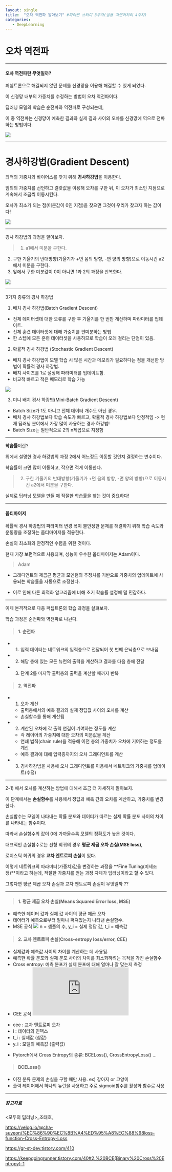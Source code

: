 ```yaml
---
layout: single
title:  "오차 역전파 알아보기" #파이썬 스터디 3주차(실용 자연어처리 4주차)
categories:
   - DeepLearning
---
```

# 오차 역전파
---

#### 오차 역전파란 무엇일까?

퍼셉트론으로 해결되지 않던 문제를 신경망을 이용해 해결할 수 있게 되었다.

이 신경망 내부의 가중치를 수정하는 방법이 오차 역전파이다.

딥러닝 모델의 학습은 순전파와 역전파로 구성되는데,

이 중 역전파는 신경망이 예측한 결과와 실제 결과 사이의 오차를 신경망에 역으로 전파하는 방법이다.

![](https://velog.velcdn.com/images%2Feuisuk-chung%2Fpost%2F8585ff31-b35a-4e8f-a3f4-f8e538c9ff8d%2Fimage.png)

-----

# 경사하강법(Gradient Descent)

최적의 가중치와 바이어스를 찾기 위해 **경사하강법**을 이용한다.

임의의 가중치를 선언하고 결괏값을 이용해 오차를 구한 뒤, 이 오차가 최소인 지점으로 계속해서 조금씩 이동시킨다. 

오차가 최소가 되는 점(미분값이 0인 지점)을 찾으면 그것이 우리가 찾고자 하는 값이다!

![](https://velog.velcdn.com/images/mbkang922/post/29b1934f-a15f-4b44-8fb0-464bfe03e370/image.png)

---------

경사 하강법의 과정을 알아보자.

> 1. a1에서 미분을 구한다.
  2. 구한 기울기의 반대방향(기울기가 +면 음의 방향, -면 양의 방향)으로 이동시킨 a2에서 미분을 구한다.
  3. 앞에서 구한 미분값이 0이 아니면 1과 2의 과정을 반복한다.

  ![](https://img1.daumcdn.net/thumb/R800x0/?scode=mtistory2&fname=https%3A%2F%2Ft1.daumcdn.net%2Fcfile%2Ftistory%2F9916994E5BFA9D6D1C)


-----------

3가지 종류의 경사 하강법

1. 배치 경사 하강법(Batch Gradient Descent)

- 전체 데이터셋데 대한 오류를 구한 후 기울기를 한 번만 계산하며 파라미터를 업데이트.
- 전체 훈련 데이터셋에 대해 가중치를 편미분하는 방법
- 한 스텝에 모든 훈련 데이터셋을 사용하므로 학습이 오래 걸리는 단점이 있음.


2. 확률적 경사 하강법 (Stochastic Gradient Descent)

- 배치 경사 하강법이 모델 학습 시 많은 시간과 메모리가 필요하다는 점을 개선한 방법이 확률적 경사 하강법.
- 배치 사이즈를 1로 설정해 파라미터를 업데이트함.
- 비교적 빠르고 적은 메모리로 학습 가능

![](https://img1.daumcdn.net/thumb/R1280x0/?scode=mtistory2&fname=https%3A%2F%2Fblog.kakaocdn.net%2Fdn%2FdmC3rB%2FbtrCI2tjpo8%2FgrY4lz4iU652CwjoqMI2K0%2Fimg.png)

3. 미니 배치 경사 하강법(Mini-Batch Gradient Descent)

- Batch Size가 1도 아니고 전체 데이터 개수도 아닌 경우.
- 배치 경사 하강법보다 학습 속도가 빠르고, 확률적 경사 하강법보다 안정적임 -> 현재 딥러닝 분야에서 가장 많이 사용하는 경사 하강법! 
- Batch Size는 일반적으로 2의 n제곱으로 지정함

---------

**학습률**이란?

위에서 설명한 경사 하강법의 과정 2에서 어느정도 이동할 것인지 결정하는 변수이다.

학습률이 크면 많이 이동하고, 작으면 적게 이동한다.

> 2. 구한 기울기의 반대방향(기울기가 +면 음의 방향, -면 양의 방향)으로 이동시킨 a2에서 미분을 구한다.

실제로 딥러닝 모델을 만들 때 적절한 학습률을 찾는 것이 중요하다!

------

#### 옵티마이저

확률적 경사 하강법의 파라미터 변경 폭이 불안정한 문제를 해결하기 위해 학습 속도와 운동량을 조정하는 옵티마이저를 적용한다.

손실의 최소화와 안정적인 수렴을 위한 것이다.

현재 가장 보편적으로 사용되며, 성능이 우수한 옵티마이저는 Adam이다.

> Adam
- 그래디언트의 제곱근 평균과 모멘텀의 추정치를 기반으로 가중치의 업데이트에 사용되는 학습률을 자동으로 조정한다.

- 이로 인해 다른 최적화 알고리즘에 비해 초기 학습률 설정에 덜 민감하다.

---------

이제 본격적으로 다층 퍼셉트론의 학습 과정을 살펴보자.

학습 과정은 순전파와 역전파로 나뉜다.

> #### 1. 순전파
  - 1) 입력 데이터는 네트워크의 입력층으로 전달되어 첫 번쨰 은닉층으로 보내짐
  - 2) 해당 층에 있는 모든 뉴런의 출력을 계산하고 결과를 다음 층에 전달
  - 3) 단계 2를 마지막 출력층의 출력을 계산할 때까지 반복

> #### 2. 역전파
  - 1) 오차 계산
    + 출력층에서의 예측 결과와 실제 정답값 사이의 오차를 계산
    + 손실함수를 통해 계산됨
  - 2) 계산된 오차에 각 출력 연결이 기여하는 정도를 계산
    + 각 레이어의 가중치에 대한 오차의 미분값을 계산
    + 연쇄 법칙(chain rule)을 적용해 이전 층의 가중치가 오차에 기여하는 정도를 계산
    + 예측 결과에 대해 입력층까지의 오차 그래디언트를 계산
  - 3) 경사하강법을 사용해 오차 그래디언트를 이용해서 네트워크의 가중치를 업데이트(수정)


--------------

2-1) 에서 오차를 계산하는 방법에 대해서 조금 더 자세하게 알아보자.

이 단계에서는 **손실함수**를 사용해서 정답과 예측 간의 오차를 계산하고, 가중치를 변경한다.

손실함수는 모델이 나타내는 확률 분포와 데이터가 따르는 실제 확률 분포 사이의 차이를 나타내는 함수이다.

따라서 손실함수의 값이 0에 가까울수록 모델의 정확도가 높은 것이다.

대표적인 손실함수로는 선형 회귀의 경우 **평균 제곱 오차 손실(MSE loss)**, 

로지스틱 회귀의 경우 **교차 엔트로피 손실**이 있다.

이렇게 네트워크의 파라미터(가중치)값을 변경하는 과정을 **Fine Tuning(미세조정)**이라고 하는데, 적절한 가중치를 얻는 과정 자체가 딥러닝이라고 할 수 있다.

그렇다면 평균 제곱 오차 손실과 교차 엔트로피 손실이 무엇일까 ??

-------------

>#### 1. 평균 제곱 오차 손실(Means Squared Error loss, MSE)
 - 예측한 데이터 값과 실제 값 사이의 평균 제곱 오차
 - 데어터가 예측으로부터 얼마나 퍼져있는지 나타낸 손실함수.
 - MSE 공식
 ![](https://encrypted-tbn0.gstatic.com/images?q=tbn:ANd9GcR4od2tSywgHaVKNJvLVSSfeHgqtjoRfK6YAfdWMqDX&s)
 n = 샘플의 수, y_i = 실제 정답 값, t_i = 예측값

>#### 2. 교차 엔트로피 손실(Cross-entropy loss/error, CEE)
 - 실제값과 예측값 사이의 차이를 계산하는 데 사용됨.
 - 예측한 확률 분포와 실제 분포 사이의 차이를 최소화하려는 목적을 가진 손실함수
 - Cross entropy: 예측 분포가 실제 분포에 대해 얼마나 잘 맞는지 측정
 - CEE 공식
 ![](https://latex.codecogs.com/png.latex?CEE%3D-%5Csum_%7Bi%7D%20t_%7Bi%7D%20%5Clog%28y_%7Bi%7D%29)
  + cee : 교차 엔트로피 오차
  + i : 데이터의 인덱스
  + t_i : 실제값 (참값)
  + y_i : 모델의 예측값 (출력값)
 - Pytorch에서 Cross Entropy의 종류: BCELoss(), CrossEntropyLoss() ...
 
 > #### BCELoss()
  - 이진 분류 문제의 손실을 구할 때만 사용. ex) 강아지 or 고양이
  - 출력 레이어에서 하나의 뉴런을 사용하고 주로 sigmoid함수를 활성화 함수로 사용
  



------

##### 참고자료

<모두의 딥러닝>_조태호,

https://velog.io/@cha-suyeon/%EC%86%90%EC%8B%A4%ED%95%A8%EC%88%98loss-function-Cross-Entropy-Loss

https://gr-st-dev.tistory.com/410

https://keepgoingrunner.tistory.com/40#2.%20BCE(Binary%20Cross%20Entropy)-1